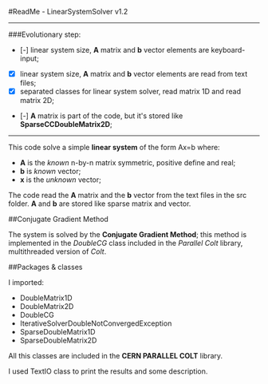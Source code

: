 #ReadMe - LinearSystemSolver v1.2


------------------------------------------------------------------------------------------

###Evolutionary step:

- [-] linear system size, **A** matrix and **b** vector elements are keyboard-input;
- [x] linear system size, **A** matrix and **b** vector elements are read from text files;
- [x] separated classes for linear system solver, read matrix 1D and read matrix 2D;
- [-] **A** matrix is part of the code, but it's stored like **SparseCCDoubleMatrix2D**;

------------------------------------------------------------------------------------------

This code solve a simple **linear system** of the form Ax=b where:

* **A** is the *known* n-by-n matrix symmetric, positive define and real;
* **b** is *known* vector;
* **x** is the *unknown* vector;

The code read the **A** matrix and the **b** vector from the text files in the src folder. **A** and **b** are stored like sparse matrix and vector.

##Conjugate Gradient Method

The system is solved by the **Conjugate Gradient Method**; this method is implemented in the *DoubleCG* class included in the *Parallel Colt* library, multithreaded version of *Colt*.


##Packages & classes

I imported:

- DoubleMatrix1D
- DoubleMatrix2D
- DoubleCG
- IterativeSolverDoubleNotConvergedException
- SparseDoubleMatrix1D
- SparseDoubleMatrix2D

All this classes are included in the **CERN PARALLEL COLT** library.   

I used TextIO class to print the results and some description.